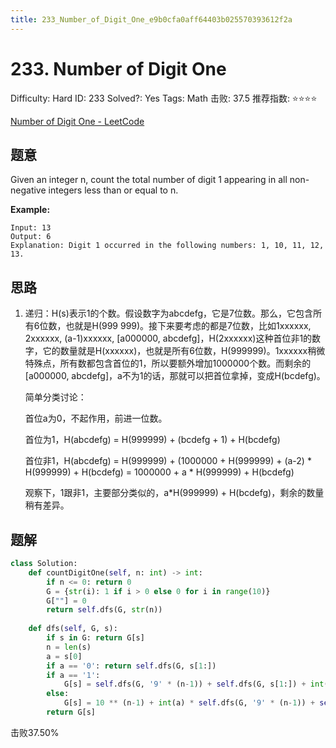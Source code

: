 ```yaml
---
title: 233_Number_of_Digit_One_e9b0cfa0aff64403b025570393612f2a
---
```


# 233. Number of Digit One

Difficulty: Hard
ID: 233
Solved?: Yes
Tags: Math
击败: 37.5
推荐指数: ⭐⭐⭐⭐

[Number of Digit One - LeetCode](https://leetcode.com/problems/number-of-digit-one/)

## 题意

Given an integer n, count the total number of digit 1 appearing in all non-negative integers less than or equal to n.

**Example:**

```
Input: 13
Output: 6 
Explanation: Digit 1 occurred in the following numbers: 1, 10, 11, 12, 13.

```

## 思路

1. 递归：H(s)表示1的个数。假设数字为abcdefg，它是7位数。那么，它包含所有6位数，也就是H(999 999)。接下来要考虑的都是7位数，比如1xxxxxx, 2xxxxxx, (a-1)xxxxxx, [a000000, abcdefg]，H(2xxxxxx)这种首位非1的数字，它的数量就是H(xxxxxx)，也就是所有6位数，H(999999)。1xxxxxx稍微特殊点，所有数都包含首位的1，所以要额外增加1000000个数。而剩余的[a000000, abcdefg]，a不为1的话，那就可以把首位拿掉，变成H(bcdefg)。
    
    简单分类讨论：
    
    首位a为0，不起作用，前进一位数。
    
    首位为1，H(abcdefg) = H(999999) + (bcdefg + 1) + H(bcdefg)
    
    首位非1，H(abcdefg) = H(999999) + (1000000 + H(999999) + (a-2) * H(999999) + H(bcdefg) = 1000000 + a * H(999999) + H(bcdefg)
    
    观察下，1跟非1，主要部分类似的，a*H(999999) + H(bcdefg)，剩余的数量稍有差异。
    

## 题解

```python
class Solution:
    def countDigitOne(self, n: int) -> int:
        if n <= 0: return 0
        G = {str(i): 1 if i > 0 else 0 for i in range(10)}
        G[""] = 0
        return self.dfs(G, str(n))
    
    def dfs(self, G, s):
        if s in G: return G[s]
        n = len(s)
        a = s[0]
        if a == '0': return self.dfs(G, s[1:])
        if a == '1':
            G[s] = self.dfs(G, '9' * (n-1)) + self.dfs(G, s[1:]) + int(s[1:]) + 1
        else:
            G[s] = 10 ** (n-1) + int(a) * self.dfs(G, '9' * (n-1)) + self.dfs(G, s[1:])
        return G[s]
```

击败37.50%